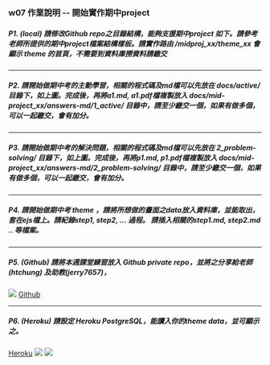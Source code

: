 ### w07 作業說明 -- 開始實作期中project
##### P1. (local) 請修改Github repo之目錄結構，能夠支援期中project 如下。請參考老師所提供的期中project檔案結構樣板。請實作路由 /midproj_xx/theme_xx  會顯示 theme 的首頁，不需要到資料庫撈資料請繳交


---
##### P2. 請開始做期中考的主動學習，相關的程式碼及md檔可以先放在 docs/active/ 目錄下，如上圖。完成後，再將a1.md, a1.pdf檔複製放入 docs/mid-project_xx/answers-md/1_active/ 目錄中，請至少繳交一個，如果有做多個，可以一起繳交，會有加分。

---
##### P3. 請開始做期中考的解決問題，相關的程式碼及md檔可以先放在 2_problem-solving/ 目錄下，如上圖。完成後，再將p1.md, p1.pdf檔複製放入 docs/mid-project_xx/answers-md/2_problem-solving/  目錄中，請至少繳交一個，如果有做多個，可以一起繳交，會有加分。

---
##### P4. 請開始做期中考 theme ，請將所想做的畫面之data放入資料庫，並能取出，套在ejs檔上。請紀錄step1, step2, ... 過程。  請插入相關的step1.md, step2.md .. 等檔案。

---
##### P5. (Github) 請將本週課堂練習放入 Github private repo，並將之分享給老師(htchung) 及助教(jerry7657)，
![](https://i.imgur.com/GqUaYM5.png)
[Github](https://github.com/asz18369/asz18369-1101-db-midproj-209410140)

---
##### P6. (Heroku) 請設定 Heroku PostgreSQL，能讀入你的theme data，並可顯示之。
[Heroku](https://db-midproj-209410140-1101.herokuapp.com/)
![](https://i.imgur.com/MOOPdWY.jpg)
![](https://i.imgur.com/67JP9KI.png)